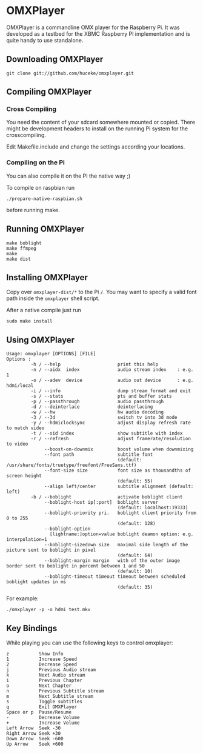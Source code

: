 OMXPlayer
=========

OMXPlayer is a commandline OMX player for the Raspberry Pi. It was developed as
a testbed for the XBMC Raspberry PI implementation and is quite handy to use
standalone. 

Downloading OMXPlayer
---------------------

    git clone git://github.com/huceke/omxplayer.git

Compiling OMXPlayer
-------------------

### Cross Compiling

You need the content of your sdcard somewhere mounted or copied. There might be
development headers to install on the running Pi system for the crosscompiling.

Edit Makefile.include and change the settings according your locations.

### Compiling on the Pi

You can also compile it on the PI the native way ;)

To compile on raspbian run 

    ./prepare-native-raspbian.sh

before running make.

Running OMXPlayer
-----------------

    make boblight
    make ffmpeg
    make
    make dist

Installing OMXPlayer
--------------------

Copy over `omxplayer-dist/*` to the Pi `/`. You may want to specify a valid font
path inside the `omxplayer` shell script.

After a native compile just run 

    sudo make install

Using OMXPlayer
---------------

    Usage: omxplayer [OPTIONS] [FILE]
    Options :
             -h / --help                     print this help
             -n / --aidx  index              audio stream index    : e.g. 1
             -o / --adev  device             audio out device      : e.g. hdmi/local
             -i / --info                     dump stream format and exit
             -s / --stats                    pts and buffer stats
             -p / --passthrough              audio passthrough
             -d / --deinterlace              deinterlacing
             -w / --hw                       hw audio decoding
             -3 / --3d                       switch tv into 3d mode
             -y / --hdmiclocksync            adjust display refresh rate to match video
             -t / --sid index                show subtitle with index
             -r / --refresh                  adjust framerate/resolution to video
                  --boost-on-downmix         boost volume when downmixing
                  --font path                subtitle font
                                             (default: /usr/share/fonts/truetype/freefont/FreeSans.ttf)
                  --font-size size           font size as thousandths of screen height
                                             (default: 55)
                  --align left/center        subtitle alignment (default: left)
             -b / --boblight                 activate boblight client
                  --boblight-host ip[:port]  boblight server
                                             (default: localhost:19333)
                  --boblight-priority pri.   boblight client priority from 0 to 255
                                             (default: 128)
                  --boblight-option                                    
                    [lightname:]option=value boblight deamon option: e.g. interpolation=1
                  --boblight-sizedown size   maximal side length of the picture sent to boblight in pixel
                                             (default: 64)
                  --boblight-margin margin   with of the outer image border sent to boblight in percent between 1 and 50
                                             (default: 10)
                  --boblight-timeout timeout timeout between scheduled boblight updates in ms
                                             (default: 35)

For example:

    ./omxplayer -p -o hdmi test.mkv

Key Bindings
------------

While playing you can use the following keys to control omxplayer:

    z			Show Info
    1			Increase Speed
    2			Decrease Speed
    j			Previous Audio stream
    k			Next Audio stream
    i			Previous Chapter
    o			Next Chapter
    n			Previous Subtitle stream
    m			Next Subtitle stream
    s			Toggle subtitles
    q			Exit OMXPlayer
    Space or p	Pause/Resume
    -			Decrease Volume
    +			Increase Volume
    Left Arrow	Seek -30
    Right Arrow	Seek +30
    Down Arrow	Seek -600
    Up Arrow	Seek +600
